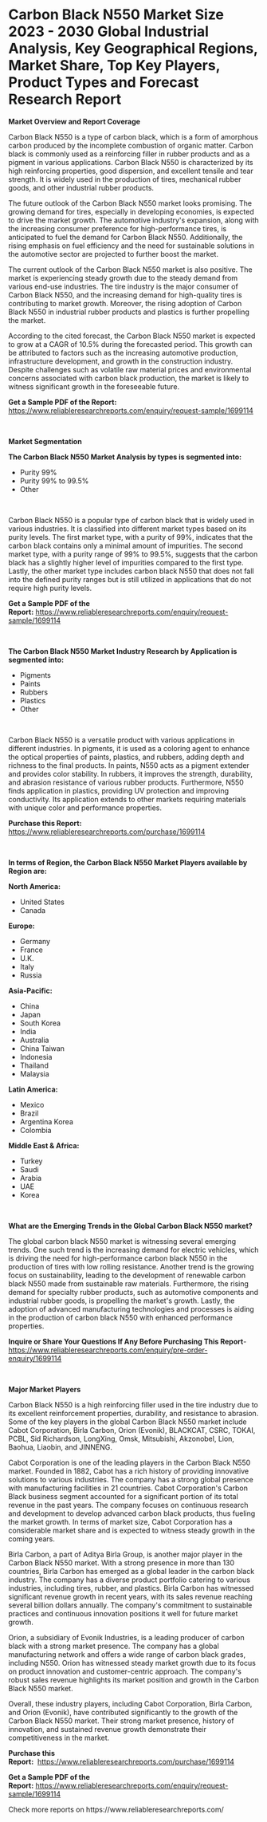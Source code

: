 <p><h1>Carbon Black N550 Market Size 2023 - 2030 Global Industrial Analysis, Key Geographical Regions, Market Share, Top Key Players, Product Types and Forecast Research Report</h1></p><p><strong>Market Overview and Report Coverage</strong></p>
<p><p>Carbon Black N550 is a type of carbon black, which is a form of amorphous carbon produced by the incomplete combustion of organic matter. Carbon black is commonly used as a reinforcing filler in rubber products and as a pigment in various applications. Carbon Black N550 is characterized by its high reinforcing properties, good dispersion, and excellent tensile and tear strength. It is widely used in the production of tires, mechanical rubber goods, and other industrial rubber products.</p><p>The future outlook of the Carbon Black N550 market looks promising. The growing demand for tires, especially in developing economies, is expected to drive the market growth. The automotive industry's expansion, along with the increasing consumer preference for high-performance tires, is anticipated to fuel the demand for Carbon Black N550. Additionally, the rising emphasis on fuel efficiency and the need for sustainable solutions in the automotive sector are projected to further boost the market.</p><p>The current outlook of the Carbon Black N550 market is also positive. The market is experiencing steady growth due to the steady demand from various end-use industries. The tire industry is the major consumer of Carbon Black N550, and the increasing demand for high-quality tires is contributing to market growth. Moreover, the rising adoption of Carbon Black N550 in industrial rubber products and plastics is further propelling the market.</p><p>According to the cited forecast, the Carbon Black N550 market is expected to grow at a CAGR of 10.5% during the forecasted period. This growth can be attributed to factors such as the increasing automotive production, infrastructure development, and growth in the construction industry. Despite challenges such as volatile raw material prices and environmental concerns associated with carbon black production, the market is likely to witness significant growth in the foreseeable future.</p></p>
<p><strong>Get a Sample PDF of the Report:</strong> <a href="https://www.reliableresearchreports.com/enquiry/request-sample/1699114">https://www.reliableresearchreports.com/enquiry/request-sample/1699114</a></p>
<p>&nbsp;</p>
<p><strong>Market Segmentation</strong></p>
<p><strong>The Carbon Black N550 Market Analysis by types is segmented into:</strong></p>
<p><ul><li>Purity 99%</li><li>Purity 99% to 99.5%</li><li>Other</li></ul></p>
<p>&nbsp;</p>
<p><p>Carbon Black N550 is a popular type of carbon black that is widely used in various industries. It is classified into different market types based on its purity levels. The first market type, with a purity of 99%, indicates that the carbon black contains only a minimal amount of impurities. The second market type, with a purity range of 99% to 99.5%, suggests that the carbon black has a slightly higher level of impurities compared to the first type. Lastly, the other market type includes carbon black N550 that does not fall into the defined purity ranges but is still utilized in applications that do not require high purity levels.</p></p>
<p><strong>Get a Sample PDF of the Report:</strong>&nbsp;<a href="https://www.reliableresearchreports.com/enquiry/request-sample/1699114">https://www.reliableresearchreports.com/enquiry/request-sample/1699114</a></p>
<p>&nbsp;</p>
<p><strong>The Carbon Black N550 Market Industry Research by Application is segmented into:</strong></p>
<p><ul><li>Pigments</li><li>Paints</li><li>Rubbers</li><li>Plastics</li><li>Other</li></ul></p>
<p>&nbsp;</p>
<p><p>Carbon Black N550 is a versatile product with various applications in different industries. In pigments, it is used as a coloring agent to enhance the optical properties of paints, plastics, and rubbers, adding depth and richness to the final products. In paints, N550 acts as a pigment extender and provides color stability. In rubbers, it improves the strength, durability, and abrasion resistance of various rubber products. Furthermore, N550 finds application in plastics, providing UV protection and improving conductivity. Its application extends to other markets requiring materials with unique color and performance properties.</p></p>
<p><strong>Purchase this Report:</strong>&nbsp; <a href="https://www.reliableresearchreports.com/purchase/1699114">https://www.reliableresearchreports.com/purchase/1699114</a></p>
<p>&nbsp;</p>
<p><strong>In terms of Region, the Carbon Black N550 Market Players available by Region are:</strong></p>
<p>
    <p> <strong> North America: </strong>
        <ul>
            <li>United States</li>
            <li>Canada</li>
        </ul>
        </p> 
    <p> <strong> Europe: </strong>
        <ul>
            <li>Germany</li>
            <li>France</li>
            <li>U.K.</li>
            <li>Italy</li>
            <li>Russia</li>
        </ul>
        </p> 
    <p> <strong> Asia-Pacific: </strong>
        <ul>
            <li>China</li>
            <li>Japan</li>
            <li>South Korea</li>
            <li>India</li>
            <li>Australia</li>
            <li>China Taiwan</li>
            <li>Indonesia</li>
            <li>Thailand</li>
            <li>Malaysia</li>
        </ul>
        </p> 
    <p> <strong> Latin America: </strong>
        <ul>
            <li>Mexico</li>
            <li>Brazil</li>
            <li>Argentina Korea</li>
            <li>Colombia</li>
        </ul>
        </p> 
    <p> <strong> Middle East & Africa: </strong>
        <ul>
            <li>Turkey</li>
            <li>Saudi</li>
            <li>Arabia</li>
            <li>UAE</li>
            <li>Korea</li>
        </ul>
    </p>
    </p>
<p>&nbsp;</p>
<p><strong>What are the Emerging Trends in the Global Carbon Black N550 market?</strong></p>
<p><p>The global carbon black N550 market is witnessing several emerging trends. One such trend is the increasing demand for electric vehicles, which is driving the need for high-performance carbon black N550 in the production of tires with low rolling resistance. Another trend is the growing focus on sustainability, leading to the development of renewable carbon black N550 made from sustainable raw materials. Furthermore, the rising demand for specialty rubber products, such as automotive components and industrial rubber goods, is propelling the market's growth. Lastly, the adoption of advanced manufacturing technologies and processes is aiding in the production of carbon black N550 with enhanced performance properties.</p></p>
<p><strong>Inquire or Share Your Questions If Any Before Purchasing This Report</strong>- <a href="https://www.reliableresearchreports.com/enquiry/pre-order-enquiry/1699114">https://www.reliableresearchreports.com/enquiry/pre-order-enquiry/1699114</a></p>
<p>&nbsp;</p>
<p><strong>Major Market Players</strong></p>
<p><p>Carbon Black N550 is a high reinforcing filler used in the tire industry due to its excellent reinforcement properties, durability, and resistance to abrasion. Some of the key players in the global Carbon Black N550 market include Cabot Corporation, Birla Carbon, Orion (Evonik), BLACKCAT, CSRC, TOKAI, PCBL, Sid Richardson, LongXing, Omsk, Mitsubishi, Akzonobel, Lion, Baohua, Liaobin, and JINNENG.</p><p>Cabot Corporation is one of the leading players in the Carbon Black N550 market. Founded in 1882, Cabot has a rich history of providing innovative solutions to various industries. The company has a strong global presence with manufacturing facilities in 21 countries. Cabot Corporation's Carbon Black business segment accounted for a significant portion of its total revenue in the past years. The company focuses on continuous research and development to develop advanced carbon black products, thus fueling the market growth. In terms of market size, Cabot Corporation has a considerable market share and is expected to witness steady growth in the coming years.</p><p>Birla Carbon, a part of Aditya Birla Group, is another major player in the Carbon Black N550 market. With a strong presence in more than 130 countries, Birla Carbon has emerged as a global leader in the carbon black industry. The company has a diverse product portfolio catering to various industries, including tires, rubber, and plastics. Birla Carbon has witnessed significant revenue growth in recent years, with its sales revenue reaching several billion dollars annually. The company's commitment to sustainable practices and continuous innovation positions it well for future market growth.</p><p>Orion, a subsidiary of Evonik Industries, is a leading producer of carbon black with a strong market presence. The company has a global manufacturing network and offers a wide range of carbon black grades, including N550. Orion has witnessed steady market growth due to its focus on product innovation and customer-centric approach. The company's robust sales revenue highlights its market position and growth in the Carbon Black N550 market.</p><p>Overall, these industry players, including Cabot Corporation, Birla Carbon, and Orion (Evonik), have contributed significantly to the growth of the Carbon Black N550 market. Their strong market presence, history of innovation, and sustained revenue growth demonstrate their competitiveness in the market.</p></p>
<p><strong>Purchase this Report:</strong>&nbsp;&nbsp;<a href="https://www.reliableresearchreports.com/purchase/1699114">https://www.reliableresearchreports.com/purchase/1699114</a></p>
<p></p>
<p><strong>Get a Sample PDF of the Report:</strong>&nbsp;<a href="https://www.reliableresearchreports.com/enquiry/request-sample/1699114">https://www.reliableresearchreports.com/enquiry/request-sample/1699114</a></p>
<p>Check more reports on https://www.reliableresearchreports.com/</p>